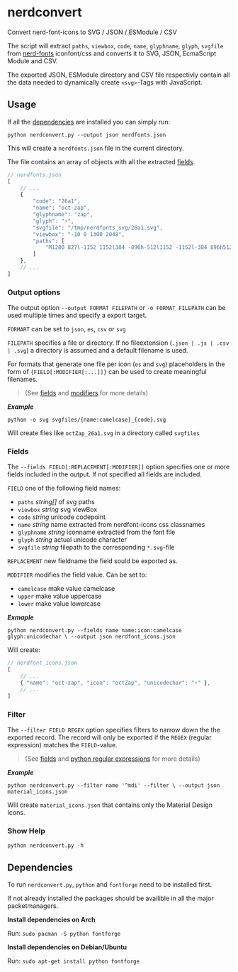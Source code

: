 # nerdconvert
Convert nerd-font-icons to SVG / JSON / ESModule / CSV

    
The script will extract `paths`, `viewbox`, `code`, `name`, `glyphname`,
`glyph`, `svgfile` from [nerd-fonts](https://github.com/ryanoasis/nerd-fonts)
iconfont/css and converts it to SVG, JSON, EcmaScript Module and CSV. 

The exported JSON, ESModule directory and CSV file respectivly contain
all the data needed to dynamically create `<svg>`-Tags with JavaScript.


## Usage

If all the [dependencies](#dependencies) are installed you can simply run:

`python nerdconvert.py --output json nerdfonts.json`

This will create a `nerdfonts.json` file in the current directory.

The file contains an array of objects with all the extracted [fields](#fields).

``` js
// nerdfonts.json
[
    // ...
    {
        "code": "26a1",
        "name": "oct-zap",
        "glyphname": "zap",
        "glyph": "⚡",
        "svgfile": "/tmp/nerdfonts_svg/26a1.svg",
        "viewbox": "-10 0 1300 2048",
        "paths": [
            "M1280 827l-1152 1152l384 -896h-512l1152 -1152l-384 896h512z"
        ]
    },
    // ...
]
```

### Output options


The output option `--output FORMAT FILEPATH` or `-o FORMAT FILEPATH`
can be used multiple times and specify a export target.

`FORMART` can be set to `json`, `es`, `csv` or `svg`

`FILEPATH` specifies a file or directory.
If no fileextension (`.json | .js | .csv | .svg`) a directory is assumed
and a default filename is used.

For formats that generate one file per icon (`es` and `svg`)
placeholders in the form of `{FIELD[:MODIFIER[:...]]}` can be used
to create meaningful filenames.
> (See [fields](#fields) and [modifiers](#modifiers) for more details)

***Example***

`python -o svg svgfiles/{name:camelcase}_{code}.svg`

Will create files like `octZap_26a1.svg` in a directory called `svgfiles`


### Fields

The `--fields FIELD[:REPLACEMENT[:MODIFIER]]` option specifies one or more
fields included in the output. If not specified all fields are included.

`FIELD` one of the following field names:

* `paths` *string[]* of svg paths 
* `viewbox` *string* svg viewBox
* `code` *string* unicode codepoint
* `name` *string* name extracted from nerdfont-icons css classnames
* `glyphname` *string* iconname extracted from the font file
* `glyph` *string* actual unicode character 
* `svgfile` *string* filepath to the corresponding `*.svg`-file


`REPLACEMENT` new fieldname the field sould be exported as.

`MODIFIER` modifies the field value. Can be set to:

* `camelcase` make value camelcase
* `upper` make value uppercase
* `lower` make value lowercase

***Exmaple***

`python nerdconvert.py --fields name name:icon:camelcase glyph:unicodechar \
        --output json nerdfont_icons.json`

Will create:

``` js
// nerdfont_icons.json 
[
    // ...
    { "name": "oct-zap", "icon": "octZap", "unicodechar": "⚡" },
    // ...
]
```



### Filter 

The `--filter FIELD REGEX` option specifies filters to narrow down the 
the exported record. The record will only be exported if the `REGEX`
(regular expression) matches the `FIELD`-value.

> (See [fields](#fields) and
> [python regular expressions](https://docs.python.org/3/library/re.html)
> for more details)

***Example***

`python nerdconvert.py --filter name '^mdi' --filter \
        --output json material_icons.json`

Will create `material_icons.json` that contains only the Material Design Icons.


### Show Help

`python nerdconvert.py -h`


## Dependencies

To run `nerdconvert.py`, `python` and  `fontforge` need to be installed first.

If not already installed the packages should be availible in
all the major packetmanagers.


**Install dependencies on Arch**

Run: `sudo pacman -S python fontforge`

**Install dependencies on Debian/Ubuntu**

Run: `sudo apt-get install python fontforge`

